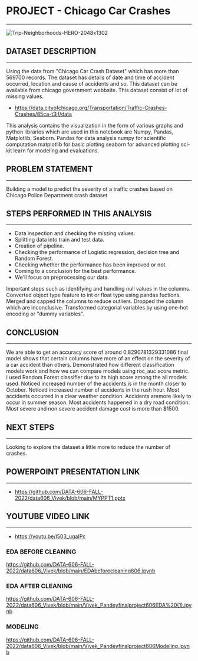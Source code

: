 # PROJECT - Chicago Car Crashes
_____________________________________________________________________________________________________________

![Trip-Neighborhoods-HERO-2048x1302](https://user-images.githubusercontent.com/78184393/208225930-5e04d211-e896-4ede-b0a3-74dd803726ac.jpg)


## DATASET DESCRIPTION
______________________________________________________________________________________________________________
Using the data from "Chicago Car Crash Dataset" which has  more than 569700 records. The dataset has details of date and time of accident occurred, location and cause of accidents and so. This dataset can be available from chicago government webbsite. This dataset consist of lot of missing values.
- https://data.cityofchicago.org/Transportation/Traffic-Crashes-Crashes/85ca-t3if/data

This analysis contains the visualization in the form of various graphs and python libraries which are used in this notebook are Numpy, Pandas, Matplotlib, Seaborn. Pandas for data analysis numpy for scientific computation matplotlib for basic plotting seaborn for advanced plotting sci-kit learn for modeling and evaluations.

## PROBLEM STATEMENT
________________________________________________________________________________________________________________
Building a model to predict the severity of a traffic crashes based on Chicago Police Department crash dataset

## STEPS PERFORMED IN THIS ANALYSIS
_________________________________________________________________________________________________________________
- Data inspection and checking the missing values.
- Splitting data into train and test data.
- Creation of pipeline.
- Checking the performance of Logistic regression, decision tree and Random Forest.
- Checking whether the performance has been improved or not.
- Coming to a conclusion for the best performance.
- We'll focus on preprocessing our data.

Important steps such as identifying and handling null values in the columns. Converted object type feature to int or float type using pandas fuctions. Merged and capped the columns to reduce outliers. Dropped the column which are inconclusive. Transformed categorial variables by using one-hot encoding or "dummy variables".

## CONCLUSION
________________________________________________________________________________________________________________
We are able to get an accuracy score of around 0.8290781329331086 final model shows that certain columns have more of an effect on the severity of a car accident than others. Demonstrated how different classification models work and how we can compare models using roc_auc score metric. I used Random Forest classifier due to its high score among the all models used.
Noticed increased number of the accidents is in the month closer to  October. Noticed increased number of accidents in the rush hour. Most accidents occurred in a clear weather condition. Accidents aremore likely to occur in summer season. Most accidents happened in a dry road condition. Most severe and non severe accident damage cost is more than $1500.

## NEXT STEPS
_______________________________________________________________________________________________________________
Looking to explore the dataset a little more to reduce the number of crashes.

## POWERPOINT PRESENTATION LINK
________________________________________________________________________________________________________________
- https://github.com/DATA-606-FALL-2022/data606_Vivek/blob/main/MYPPT1.pptx

## YOUTUBE VIDEO LINK
_____________________________________________________________________________________________________________________________
- https://youtu.be/I503_ugaIPc

### EDA BEFORE CLEANING
https://github.com/DATA-606-FALL-2022/data606_Vivek/blob/main/EDAbeforecleaning606.ipynb

### EDA AFTER CLEANING
https://github.com/DATA-606-FALL-2022/data606_Vivek/blob/main/Vivek_Pandeyfinalproject606EDA%20(1).ipynb

### MODELING
https://github.com/DATA-606-FALL-2022/data606_Vivek/blob/main/Vivek_Pandeyfinalproject606Modeling.ipynb
